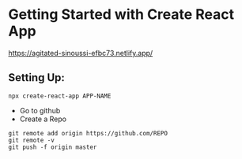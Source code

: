 # Getting Started with Create React App

https://agitated-sinoussi-efbc73.netlify.app/

## Setting Up:
```
npx create-react-app APP-NAME
```
- Go to github
- Create a Repo
```
git remote add origin https://github.com/REPO
git remote -v
git push -f origin master
```

